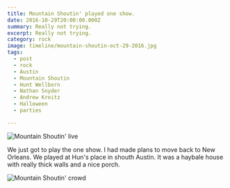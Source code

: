 ```yaml
---
title: Mountain Shoutin' played one show.
date: 2016-10-29T20:00:00.000Z
summary: Really not trying.
excerpt: Really not trying.
category: rock
image: timeline/mountain-shoutin-oct-29-2016.jpg
tags:
  - post 
  - rock
  - Austin
  - Mountain Shoutin
  - Hunt Wellborn
  - Nathan Snyder
  - Andrew Kreitz
  - Halloween
  - parties

---
```


![Mountain Shoutin' live](/static/img/rock/mountain-shoutin-oct-29-2016.jpg "Mountain Shoutin' live")

We just got to play the one show. I had made plans to move back to New Orleans. We played at Hun's place in shouth Austin. It was a haybale house with really thick walls and a nice porch.

![Mountain Shoutin' crowd](/static/img/rock/mountain-shoutin-party-crowd-oct-29-2016.jpg "Mountain Shoutin' crowd")
